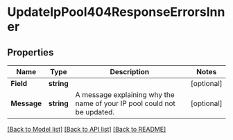 # UpdateIpPool404ResponseErrorsInner

## Properties

Name | Type | Description | Notes
------------ | ------------- | ------------- | -------------
**Field** | **string** |  |[optional] 
**Message** | **string** | A message explaining why the name of your IP pool could not be updated. |[optional] 

[[Back to Model list]](../README.md#documentation-for-models) [[Back to API list]](../README.md#documentation-for-api-endpoints) [[Back to README]](../README.md)


